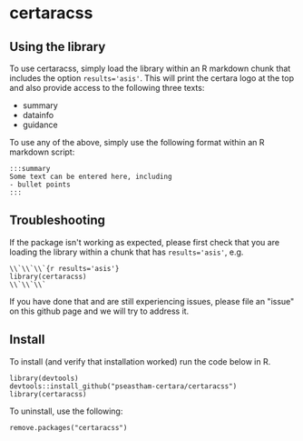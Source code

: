 # certaracss

## Using the library

To use certaracss, simply load the library within an R markdown chunk that includes the option `results='asis'`. 
This will print the certara logo at the top and also provide access to the following three texts:

- summary
- datainfo
- guidance

To use any of the above, simply use the following format within an R markdown script:

```
:::summary
Some text can be entered here, including
- bullet points
:::
```

## Troubleshooting

If the package isn't working as expected, please first check that you are loading the library within a chunk that has `results='asis'`, e.g.

```
\\`\\`\\`{r results='asis'}
library(certaracss)
\\`\\`\\`
```

If you have done that and are still experiencing issues, please file an "issue" on this github page and we will try to address it.

## Install

To install (and verify that installation worked) run the code below in R.

```
library(devtools)
devtools::install_github("pseastham-certara/certaracss")
library(certaracss)
```

To uninstall, use the following:

```
remove.packages("certaracss")
```

